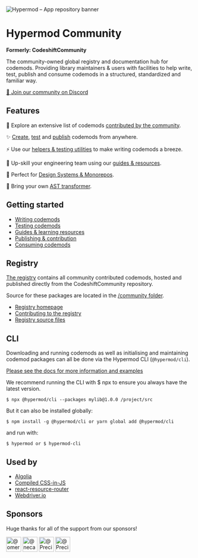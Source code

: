 <picture>
  <source media="(prefers-color-scheme: dark)" srcset="https://github.com/hypermod-io/hypermod-community/assets/3030010/f4ec415a-b320-4949-b352-0be9b1666f97">
  <source media="(prefers-color-scheme: light)" srcset="https://github.com/hypermod-io/hypermod-community/assets/3030010/9deed89f-1b24-4914-8007-74551abf40b2">
  <img alt="Hypermod – App repository banner" src="https://github.com/hypermod-io/hypermod-community/assets/3030010/9deed89f-1b24-4914-8007-74551abf40b2">
</picture>

# Hypermod Community

**Formerly: CodeshiftCommunity**

The community-owned global registry and documentation hub for codemods. Providing library maintainers & users with facilities to help write, test, publish and consume codemods in a structured, standardized and familiar way.

[💬 Join our community on Discord](https://discord.gg/XGqmKNZ8Rk)

## Features

🔭 Explore an extensive list of codemods [contributed by the community](https://www.codeshiftcommunity.com/docs/registry).

✨ [Create](https://www.codeshiftcommunity.com/docs/authoring), [test](https://www.codeshiftcommunity.com/docs/testing) and [publish](https://www.codeshiftcommunity.com/docs/consuming) codemods from anywhere.

⚡️ Use our [helpers & testing utilities](https://www.codeshiftcommunity.com/docs/utils) to make writing codemods a breeze.

🧠 Up-skill your engineering team using our [guides & resources](https://www.codeshiftcommunity.com/docs/your-first-codemod).

🎨 Perfect for [Design Systems & Monorepos](https://www.codeshiftcommunity.com/docs/monorepos).

🦄 Bring your own [AST transformer](https://www.codeshiftcommunity.com/docs/css-codemods).

## Getting started

- [Writing codemods](https://codeshiftcommunity.github.io/CodeshiftCommunity/docs/authoring)
- [Testing codemods](https://codeshiftcommunity.github.io/CodeshiftCommunity/docs/testing)
- [Guides & learning resources](https://codeshiftcommunity.github.io/CodeshiftCommunity/docs/your-first-codemod)
- [Publishing & contribution](https://codeshiftcommunity.github.io/CodeshiftCommunity/docs/contribution)
- [Consuming codemods](https://codeshiftcommunity.github.io/CodeshiftCommunity/docs/consuming)

## Registry

[The registry](https://www.codeshiftcommunity.com/docs/registry) contains all community contributed codemods, hosted and published directly from the CodeshiftCommunity repository.

Source for these packages are located in the [/community folder](https://github.com/hypermod-io/hypermod-community/tree/main/community).

- [Registry homepage](https://www.codeshiftcommunity.com/docs/contribution)
- [Contributing to the registry](https://www.codeshiftcommunity.com/docs/contribution)
- [Registry source files](https://github.com/hypermod-io/hypermod-community/tree/main/community)

## CLI

Downloading and running codemods as well as initialising and maintaining codemod packages can all be done via the Hypermod CLI (`@hypermod/cli`).

[Please see the docs for more information and examples](https://www.codeshiftcommunity.com/docs/cli)

We recommend running the CLI with $ npx to ensure you always have the latest version.

`$ npx @hypermod/cli --packages mylib@1.0.0 /project/src`

But it can also be installed globally:

`$ npm install -g @hypermod/cli or yarn global add @hypermod/cli`

and run with:

`$ hypermod or $ hypermod-cli`

## Used by
- [Algolia](https://www.algolia.com/doc/guides/building-search-ui/upgrade-guides/react/)
- [Compiled CSS-in-JS](https://github.com/atlassian-labs/compiled/tree/master/packages/codemods)
- [react-resource-router](https://github.com/atlassian-labs/react-resource-router/tree/master/codemods)
- [Webdriver.io](https://github.com/webdriverio/codemod)

## Sponsors

Huge thanks for all of the support from our sponsors!

<p>
    <a href="https://github.com/omeraplak"
    ><img
            src="https://avatars.githubusercontent.com/u/1110414?v=4"
            width="40"
            height="40"
            alt="@omeraplak"
    /></a>
    <a href="https://github.com/necatiozmen"
    ><img
            src="https://avatars.githubusercontent.com/u/18739364?v=4"
            width="40"
            height="40"
            alt="@necatiozmen"
    /></a>
    <a href="https://github.com/preciselyalyss"
    ><img
            src="https://avatars1.githubusercontent.com/u/9373485?s=60&amp;v=4"
            width="40"
            height="40"
            alt="@PreciselyAlyss"
    /></a>
    <a href="https://github.com/preciselyalyss"
    ><img
            src="https://avatars.githubusercontent.com/u/1734502?s=70&v=4"
            width="40"
            height="40"
            alt="@PreciselyAlyss"
    /></a>
 </p>
